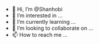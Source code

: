 - 👋 Hi, I’m @Shanhobi
- 👀 I’m interested in ...
- 🌱 I’m currently learning ...
- 💞️ I’m looking to collaborate on ...
- 📫 How to reach me ...

<!---
Shanhobi/Shanhobi is a ✨ special ✨ repository because its `README.md` (this file) appears on your GitHub profile.
You can click the Preview link to take a look at your changes.
--->
